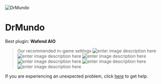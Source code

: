   ![DrMundo]()
# DrMundo

 Best plugin: **Wafend AIO**
 


> Our recommended in-game settings
![enter image description here](https://cdn.discordapp.com/attachments/1002870386079301672/1024475530197737502/drmundo_1.PNG)
![enter image description here](https://cdn.discordapp.com/attachments/1002870386079301672/1024475530625560596/drmundo_2.PNG)
![enter image description here](https://cdn.discordapp.com/attachments/1002870386079301672/1024475530998857818/drmundo_3.PNG)
![enter image description here](https://cdn.discordapp.com/attachments/1002870386079301672/1024475531451834479/drmundo_4.PNG)
![enter image description here](https://cdn.discordapp.com/attachments/1002870386079301672/1024475531929997362/drmundo_5.PNG)
![enter image description here](https://cdn.discordapp.com/attachments/1002870386079301672/1024475532336828457/drmundo_6.PNG)

If you are experiencing an unexpected problem, click [here](https://github.com/y1n/BGX.Support/tree/main/%F0%9F%87%AC%F0%9F%87%A7%20English) to get help.
